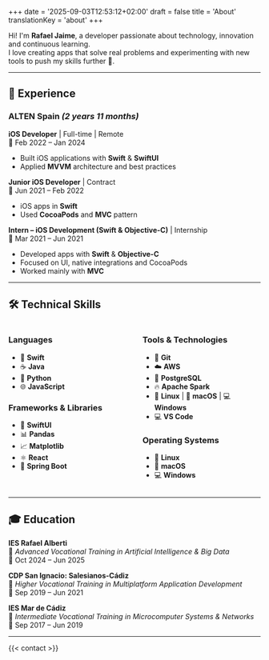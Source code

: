 +++
date = '2025-09-03T12:53:12+02:00'
draft = false
title = 'About'
translationKey = 'about'
+++


Hi! I'm **Rafael Jaime**, a developer passionate about technology, innovation and continuous learning.  
I love creating apps that solve real problems and experimenting with new tools to push my skills further 🚀.

---

## 💼 Experience

### ALTEN Spain *(2 years 11 months)*

**iOS Developer** | Full-time | Remote  
📅 Feb 2022 – Jan 2024  
- Built iOS applications with **Swift** & **SwiftUI**  
- Applied **MVVM** architecture and best practices  

**Junior iOS Developer** | Contract  
📅 Jun 2021 – Feb 2022  
- iOS apps in **Swift**  
- Used **CocoaPods** and **MVC** pattern  

**Intern – iOS Development (Swift & Objective-C)** | Internship  
📅 Mar 2021 – Jun 2021  
- Developed apps with **Swift** & **Objective-C**  
- Focused on UI, native integrations and CocoaPods  
- Worked mainly with **MVC**  

---

## 🛠️ Technical Skills

<div style="display: grid; grid-template-columns: 1fr 1fr; gap: 2rem; margin: 1rem 0;">

<div>

### Languages
- 🦅 **Swift**  
- ☕ **Java**  
- 🐍 **Python**  
- 🌐 **JavaScript**

### Frameworks & Libraries
- 🍏 **SwiftUI**  
- 📊 **Pandas**  
- 📈 **Matplotlib**  
- ⚛️ **React**  
- 🌱 **Spring Boot**

</div>

<div>

### Tools & Technologies
- 🔧 **Git**  
- ☁️ **AWS**  
- 🐘 **PostgreSQL**  
- 🔥 **Apache Spark**  
- 🐧 **Linux** | 🍎 **macOS** | 💻 **Windows**  
- 💻 **VS Code**

### Operating Systems
- 🐧 **Linux**
- 🍎 **macOS**  
- 💻 **Windows**

</div>

</div>

---

## 🎓 Education

**IES Rafael Alberti**  
🎯 *Advanced Vocational Training in Artificial Intelligence & Big Data*  
📅 Oct 2024 – Jun 2025  

**CDP San Ignacio: Salesianos-Cádiz**  
🎯 *Higher Vocational Training in Multiplatform Application Development*  
📅 Sep 2019 – Jun 2021  

**IES Mar de Cádiz**  
🎯 *Intermediate Vocational Training in Microcomputer Systems & Networks*  
📅 Sep 2017 – Jun 2019  

---

{{< contact >}}
